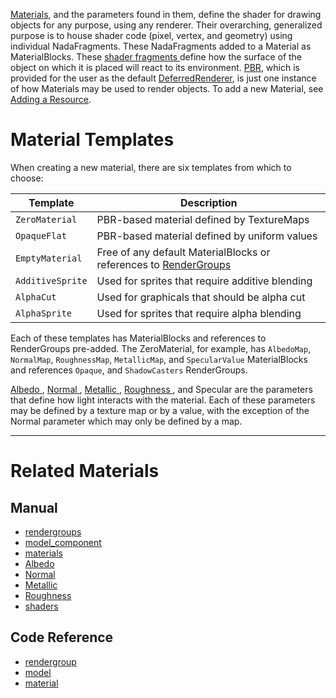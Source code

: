 [Materials](https://github.com/ZilchEngine/ZilchDocs/blob/master/code_reference/class_reference/material.markdown), and the parameters found in them, define the shader for drawing objects for any purpose, using any renderer. Their overarching, generalized purpose is to house shader code (pixel, vertex, and geometry) using individual NadaFragments. These NadaFragments added to a Material as MaterialBlocks. These [ shader fragments ](https://github.com/ZilchEngine/ZilchDocs/blob/master/zero_editor_documentation/zeromanual/graphics/materials/shaders.markdown) define how the surface of the object on which it is placed will react to its environment.  [PBR](https://github.com/ZilchEngine/ZilchDocs/blob/master/zero_editor_documentation/zeromanual/graphics/physically_based_rendering.markdown), which is provided for the user as the default [DeferredRenderer](https://github.com/ZilchEngine/ZilchDocs/blob/master/zero_editor_documentation/zeromanual/graphics/renderer/deferred_renderer.markdown#deferred-renderer), is just one instance of how Materials may be used to render objects. To add a new Material, see [Adding a Resource](https://github.com/ZilchEngine/ZilchDocs/blob/master/zero_editor_documentation/zeromanual/editor/editorcommands/resourceadding.markdown).

 # Material Templates

When creating a new material, there are six templates from which to choose:

|Template | Description
|--|--
|`ZeroMaterial`| PBR-based material defined by TextureMaps
|`OpaqueFlat`| PBR-based material defined by uniform values
|`EmptyMaterial`| Free of any default MaterialBlocks or references to [RenderGroups](https://github.com/ZilchEngine/ZilchDocs/blob/master/zero_editor_documentation/zeromanual/graphics/rendergroups.markdown)
|`AdditiveSprite`| Used for sprites that require additive blending
|`AlphaCut`| Used for graphicals that should be alpha cut
|`AlphaSprite`| Used for sprites that require alpha blending

Each of these templates has MaterialBlocks and references to RenderGroups pre-added. The ZeroMaterial, for example, has `AlbedoMap`, `NormalMap`, `RoughnessMap`, `MetallicMap`, and `SpecularValue` MaterialBlocks and references `Opaque`, and `ShadowCasters` RenderGroups.

[ Albedo ](https://github.com/ZilchEngine/ZilchDocs/blob/master/zero_editor_documentation/zeromanual/graphics/materials/albedo.markdown), [ Normal ](https://github.com/ZilchEngine/ZilchDocs/blob/master/zero_editor_documentation/zeromanual/graphics/materials/normal_map.markdown), [ Metallic ](https://github.com/ZilchEngine/ZilchDocs/blob/master/zero_editor_documentation/zeromanual/graphics/materials/metallic.markdown), [ Roughness ](https://github.com/ZilchEngine/ZilchDocs/blob/master/zero_editor_documentation/zeromanual/graphics/materials/roughness.markdown), and Specular are the parameters that define how light interacts with the material. Each of these parameters may be defined by a texture map or by a value, with the exception of the Normal parameter which may only be defined by a map.

---

 # Related Materials
 ## Manual
- [rendergroups](https://github.com/ZilchEngine/ZilchDocs/blob/master/zero_editor_documentation/zeromanual/graphics/rendergroups.markdown)
- [model_component](https://github.com/ZilchEngine/ZilchDocs/blob/master/zero_editor_documentation/zeromanual/graphics/models/model_component.markdown)
- [materials](https://github.com/ZilchEngine/ZilchDocs/blob/master/zero_editor_documentation/zeromanual/graphics/materials.markdown)
- [ Albedo ](https://github.com/ZilchEngine/ZilchDocs/blob/master/zero_editor_documentation/zeromanual/graphics/materials/albedo.markdown)
- [ Normal ](https://github.com/ZilchEngine/ZilchDocs/blob/master/zero_editor_documentation/zeromanual/graphics/materials/normal_map.markdown)
- [ Metallic ](https://github.com/ZilchEngine/ZilchDocs/blob/master/zero_editor_documentation/zeromanual/graphics/materials/metallic.markdown)
- [ Roughness ](https://github.com/ZilchEngine/ZilchDocs/blob/master/zero_editor_documentation/zeromanual/graphics/materials/roughness.markdown)
- [shaders](https://github.com/ZilchEngine/ZilchDocs/blob/master/zero_editor_documentation/zeromanual/graphics/materials/shaders.markdown)

 ## Code Reference
- [rendergroup](https://github.com/ZilchEngine/ZilchDocs/blob/master/code_reference/class_reference/rendergroup.markdown) 
- [model](https://github.com/ZilchEngine/ZilchDocs/blob/master/code_reference/class_reference/model.markdown)
- [material](https://github.com/ZilchEngine/ZilchDocs/blob/master/code_reference/class_reference/material.markdown) 

 